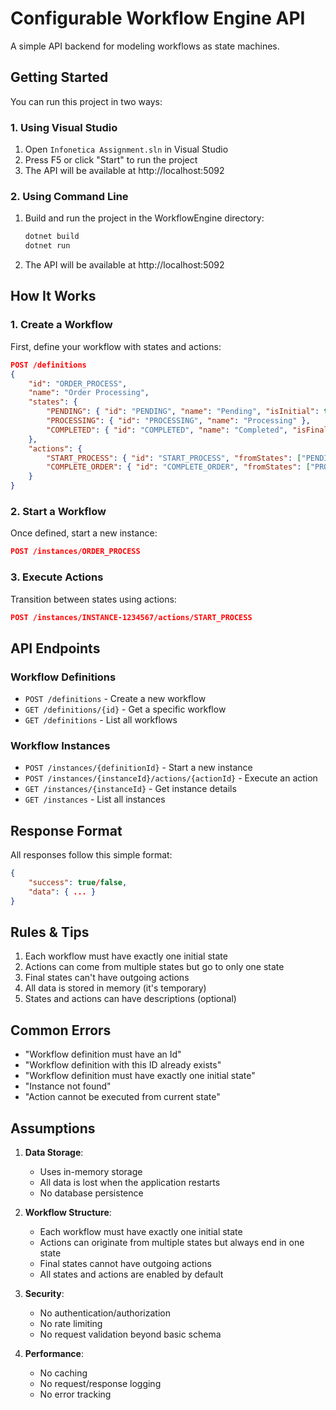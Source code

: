 # Configurable Workflow Engine API

A simple API backend for modeling workflows as state machines.

## Getting Started

You can run this project in two ways:

### 1. Using Visual Studio
1. Open `Infonetica Assignment.sln` in Visual Studio
2. Press F5 or click "Start" to run the project
3. The API will be available at http://localhost:5092

### 2. Using Command Line
1. Build and run the project in the WorkflowEngine directory:
   ```bash
   dotnet build
   dotnet run
   ```
2. The API will be available at http://localhost:5092

## How It Works

### 1. Create a Workflow
First, define your workflow with states and actions:

```json
POST /definitions
{
    "id": "ORDER_PROCESS",
    "name": "Order Processing",
    "states": {
        "PENDING": { "id": "PENDING", "name": "Pending", "isInitial": true },
        "PROCESSING": { "id": "PROCESSING", "name": "Processing" },
        "COMPLETED": { "id": "COMPLETED", "name": "Completed", "isFinal": true }
    },
    "actions": {
        "START_PROCESS": { "id": "START_PROCESS", "fromStates": ["PENDING"], "toState": "PROCESSING" },
        "COMPLETE_ORDER": { "id": "COMPLETE_ORDER", "fromStates": ["PROCESSING"], "toState": "COMPLETED" }
    }
}
```

### 2. Start a Workflow
Once defined, start a new instance:

```json
POST /instances/ORDER_PROCESS
```

### 3. Execute Actions
Transition between states using actions:

```json
POST /instances/INSTANCE-1234567/actions/START_PROCESS
```

## API Endpoints

### Workflow Definitions
- `POST /definitions` - Create a new workflow
- `GET /definitions/{id}` - Get a specific workflow
- `GET /definitions` - List all workflows

### Workflow Instances
- `POST /instances/{definitionId}` - Start a new instance
- `POST /instances/{instanceId}/actions/{actionId}` - Execute an action
- `GET /instances/{instanceId}` - Get instance details
- `GET /instances` - List all instances

## Response Format

All responses follow this simple format:

```json
{
    "success": true/false,
    "data": { ... }
}
```

## Rules & Tips

1. Each workflow must have exactly one initial state
2. Actions can come from multiple states but go to only one state
3. Final states can't have outgoing actions
4. All data is stored in memory (it's temporary)
5. States and actions can have descriptions (optional)

## Common Errors

- "Workflow definition must have an Id"
- "Workflow definition with this ID already exists"
- "Workflow definition must have exactly one initial state"
- "Instance not found"
- "Action cannot be executed from current state"

## Assumptions

1. **Data Storage**:
   - Uses in-memory storage
   - All data is lost when the application restarts
   - No database persistence

2. **Workflow Structure**:
   - Each workflow must have exactly one initial state
   - Actions can originate from multiple states but always end in one state
   - Final states cannot have outgoing actions
   - All states and actions are enabled by default

3. **Security**:
   - No authentication/authorization
   - No rate limiting
   - No request validation beyond basic schema

4. **Performance**:
   - No caching
   - No request/response logging
   - No error tracking

